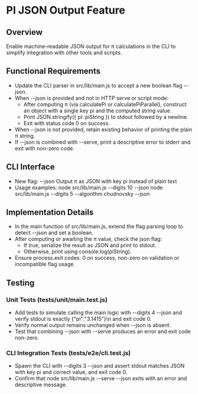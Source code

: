# PI JSON Output Feature

## Overview

Enable machine-readable JSON output for π calculations in the CLI to simplify integration with other tools and scripts.

## Functional Requirements

- Update the CLI parser in src/lib/main.js to accept a new boolean flag --json.
- When --json is provided and not in HTTP serve or script mode:
  - After computing π (via calculatePi or calculatePiParallel), construct an object with a single key pi and the computed string value.
  - Print JSON.stringify({ pi: piString }) to stdout followed by a newline.
  - Exit with status code 0 on success.
- When --json is not provided, retain existing behavior of printing the plain π string.
- If --json is combined with --serve, print a descriptive error to stderr and exit with non-zero code.

## CLI Interface

- New flag:
  --json           Output π as JSON with key pi instead of plain text
- Usage examples:
  node src/lib/main.js --digits 10 --json
  node src/lib/main.js --digits 5 --algorithm chudnovsky --json

## Implementation Details

- In the main function of src/lib/main.js, extend the flag parsing loop to detect --json and set a boolean.
- After computing or awaiting the π value, check the json flag:
  - If true, serialize the result as JSON and print to stdout.
  - Otherwise, print using console.log(piString).
- Ensure process.exit codes: 0 on success, non-zero on validation or incompatible flag usage.

## Testing

### Unit Tests (tests/unit/main.test.js)

- Add tests to simulate calling the main logic with --digits 4 --json and verify stdout is exactly {"pi":"3.1415"}\n and exit code 0.
- Verify normal output remains unchanged when --json is absent.
- Test that combining --json with --serve produces an error and exit code non-zero.

### CLI Integration Tests (tests/e2e/cli.test.js)

- Spawn the CLI with --digits 3 --json and assert stdout matches JSON with key pi and correct value, and exit code 0.
- Confirm that node src/lib/main.js --serve --json exits with an error and descriptive message.